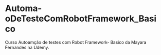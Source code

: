 # Automa-oDeTesteComRobotFramework_Basico
Curso Autoamção de testes com Robot Framework- Basico da Mayara Fernandes na Udemy.
